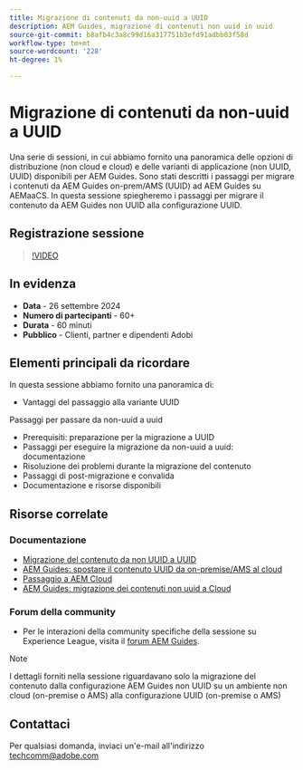```yaml
---
title: Migrazione di contenuti da non-uuid a UUID
description: AEM Guides, migrazione di contenuti non uuid in uuid
source-git-commit: b8afb4c3a8c99d16a317751b3efd91adbb03f58d
workflow-type: tm+mt
source-wordcount: '228'
ht-degree: 1%

---
```


# Migrazione di contenuti da non-uuid a UUID

Una serie di sessioni, in cui abbiamo fornito una panoramica delle opzioni di distribuzione (non cloud e cloud) e delle varianti di applicazione (non UUID, UUID) disponibili per AEM Guides.
Sono stati descritti i passaggi per migrare i contenuti da AEM Guides on-prem/AMS (UUID) ad AEM Guides su AEMaaCS.
In questa sessione spiegheremo i passaggi per migrare il contenuto da AEM Guides non UUID alla configurazione UUID.


## Registrazione sessione

>[!VIDEO](https://video.tv.adobe.com/v/3434807/uuid-migration-content-migration-guides-migration?quality=12&learn=on)


## In evidenza

- **Data** - 26 settembre 2024
- **Numero di partecipanti** - 60+
- **Durata** - 60 minuti
- **Pubblico** - Clienti, partner e dipendenti Adobi


## Elementi principali da ricordare

In questa sessione abbiamo fornito una panoramica di:
- Vantaggi del passaggio alla variante UUID

Passaggi per passare da non-uuid a uuid
- Prerequisiti: preparazione per la migrazione a UUID
- Passaggi per eseguire la migrazione da non-uuid a uuid: documentazione
- Risoluzione dei problemi durante la migrazione del contenuto
- Passaggi di post-migrazione e convalida
- Documentazione e risorse disponibili



## Risorse correlate

### Documentazione

- [Migrazione del contenuto da non UUID a UUID](https://experienceleague.adobe.com/en/docs/experience-manager-guides/using/install-guide/on-prem-ig/content-migration/migration-process/migrate-non-uuid-uuid)
- [AEM Guides: spostare il contenuto UUID da on-premise/AMS al cloud](../../cs-install-guide/migrate-on-premise-content-cloud.md)
- [Passaggio a AEM Cloud](https://experienceleague.adobe.com/en/docs/experience-manager-cloud-service/content/migration-journey/getting-started)
- [AEM Guides: migrazione dei contenuti non uuid a Cloud](../../install-guide/migrate-uuid-non-uuid.md)

### Forum della community

- Per le interazioni della community specifiche della sessione su Experience League, visita il [forum AEM Guides](https://experienceleaguecommunities.adobe.com/t5/experience-manager-guides/bd-p/xml-documentation-discussions).


>[!NOTE]
>
> I dettagli forniti nella sessione riguardavano solo la migrazione del contenuto dalla configurazione AEM Guides non UUID su un ambiente non cloud (on-premise o AMS) alla configurazione UUID (on-premise o AMS)



## Contattaci

Per qualsiasi domanda, inviaci un&#39;e-mail all&#39;indirizzo <techcomm@adobe.com>
